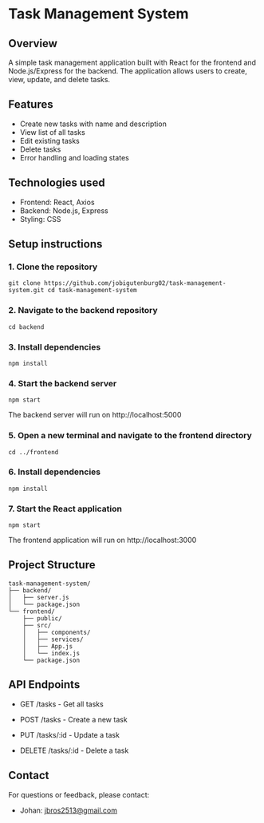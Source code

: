 # Task Management System

## Overview

A simple task management application built with React for the frontend and Node.js/Express for the backend. The application allows users to create, view, update, and delete tasks.

## Features

- Create new tasks with name and description
- View list of all tasks
- Edit existing tasks
- Delete tasks
- Error handling and loading states

## Technologies used

- Frontend: React, Axios
- Backend: Node.js, Express
- Styling: CSS

## Setup instructions

### 1. Clone the repository

``
git clone https://github.com/jobigutenburg02/task-management-system.git
cd task-management-system
``

### 2. Navigate to the backend repository

``
cd backend
``

### 3. Install dependencies

``
npm install
``

### 4. Start the backend server

``
npm start
``

The backend server will run on http://localhost:5000

### 5. Open a new terminal and navigate to the frontend directory

``
cd ../frontend
``

### 6. Install dependencies

``
npm install
``

### 7. Start the React application

``
npm start
``

The frontend application will run on http://localhost:3000

## Project Structure

```
task-management-system/
├── backend/
│   ├── server.js    
│   └── package.json
└── frontend/
    ├── public/
    ├── src/
    │   ├── components/
    │   ├── services/
    │   ├── App.js
    │   └── index.js
    └── package.json
```

## API Endpoints

- GET /tasks - Get all tasks

- POST /tasks - Create a new task

- PUT /tasks/:id - Update a task

- DELETE /tasks/:id - Delete a task


## Contact

For questions or feedback, please contact:

- Johan: [jbros2513@gmail.com](jbros2513@gmail.com)

